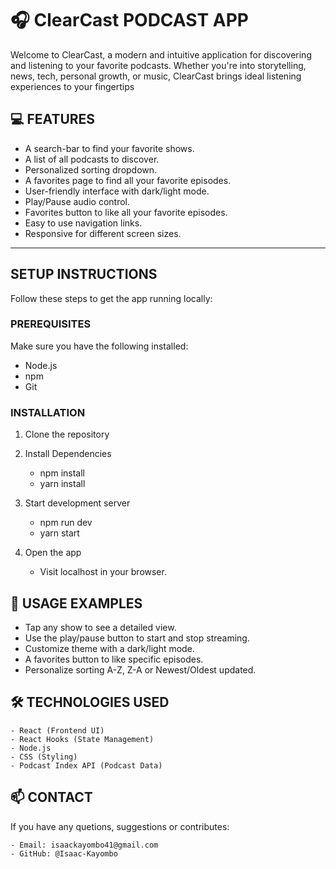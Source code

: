 # 🎧 ClearCast PODCAST APP

Welcome to ClearCast, a modern and intuitive application for discovering and listening to your favorite podcasts. Whether you're into storytelling, news, tech, personal growth, or music, ClearCast brings ideal listening experiences to your fingertips


## 💻 FEATURES

- A search-bar to find your favorite shows.
- A list of all podcasts to discover.
- Personalized sorting dropdown.
- A favorites page to find all your favorite episodes.
- User-friendly interface with dark/light mode.
- Play/Pause audio control.
- Favorites button to like all your favorite episodes.
- Easy to use navigation links.
- Responsive for different screen sizes.

---

## SETUP INSTRUCTIONS

Follow these steps to get the app running locally:

### PREREQUISITES

Make sure you have the following installed:

- Node.js
- npm
- Git

### INSTALLATION

1. Clone the repository

2. Install Dependencies 
	- npm install
	- yarn install

3. Start development server
	- npm run dev
	- yarn start

4. Open the app
	- Visit localhost in your browser.

## 📱 USAGE EXAMPLES

- Tap any show to see a detailed view.
- Use the play/pause button to start and stop streaming.
- Customize theme with a dark/light mode.
- A favorites button to like specific episodes.
- Personalize sorting A-Z, Z-A or Newest/Oldest updated.

## 🛠 TECHNOLOGIES USED

	- React (Frontend UI)
	- React Hooks (State Management)
	- Node.js
	- CSS (Styling)
	- Podcast Index API (Podcast Data)

## 📫 CONTACT
If you have any quetions, suggestions or contributes:

	- Email: isaackayombo41@gmail.com
	- GitHub: @Isaac-Kayombo